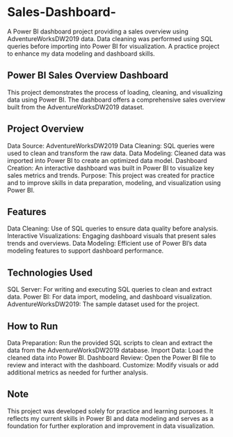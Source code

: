 # Sales-Dashboard-
A Power BI dashboard project providing a sales overview using AdventureWorksDW2019 data. Data cleaning was performed using SQL queries before importing into Power BI for visualization. A practice project to enhance my data modeling and dashboard skills.
## Power BI Sales Overview Dashboard
This project demonstrates the process of loading, cleaning, and visualizing data using Power BI. The dashboard offers a comprehensive sales overview built from the AdventureWorksDW2019 dataset.

## Project Overview
Data Source: AdventureWorksDW2019
Data Cleaning: SQL queries were used to clean and transform the raw data.
Data Modeling: Cleaned data was imported into Power BI to create an optimized data model.
Dashboard Creation: An interactive dashboard was built in Power BI to visualize key sales metrics and trends.
Purpose: This project was created for practice and to improve skills in data preparation, modeling, and visualization using Power BI.
## Features
Data Cleaning: Use of SQL queries to ensure data quality before analysis.
Interactive Visualizations: Engaging dashboard visuals that present sales trends and overviews.
Data Modeling: Efficient use of Power BI’s data modeling features to support dashboard performance.
## Technologies Used
SQL Server: For writing and executing SQL queries to clean and extract data.
Power BI: For data import, modeling, and dashboard visualization.
AdventureWorksDW2019: The sample dataset used for the project.
## How to Run
Data Preparation: Run the provided SQL scripts to clean and extract the data from the AdventureWorksDW2019 database.
Import Data: Load the cleaned data into Power BI.
Dashboard Review: Open the Power BI file to review and interact with the dashboard.
Customize: Modify visuals or add additional metrics as needed for further analysis.
## Note
This project was developed solely for practice and learning purposes. It reflects my current skills in Power BI and data modeling and serves as a foundation for further exploration and improvement in data visualization.

